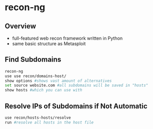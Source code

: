 # recon-ng

## Overview

* full-featured web recon framework written in Python
* same basic structure as Metasploit

## Find Subdomains

```bash
recon-ng
use use recon/domains-host/
show options #shows vast amount of alternatives
set source website.com #all subdomains will be saved in "hosts"
show hosts #which you can use with
```

## Resolve IPs of Subdomains if Not Automatic

```bash
use recon/hosts-hosts/resolve
run #resolve all hosts in the host file
```

